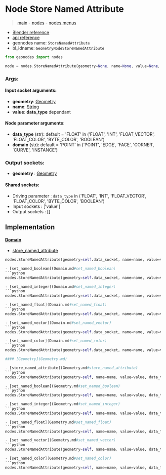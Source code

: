 # Node Store Named Attribute

> [main](../structure.md) - [nodes](nodes.md) - [nodes menus](nodes_menus.md)

- [Blender reference](https://docs.blender.org/manual/en/latest/modeling/geometry_nodes/attribute/store_named_attribute.html)
- [api reference](https://docs.blender.org/api/current/bpy.types.GeometryNodeStoreNamedAttribute.html)
- geonodes name: `StoreNamedAttribute`
- bl_idname: `GeometryNodeStoreNamedAttribute`

```python
from geonodes import nodes

node = nodes.StoreNamedAttribute(geometry=None, name=None, value=None, data_type='FLOAT', domain='POINT')
```

### Args:

#### Input socket arguments:

- **geometry**: [Geometry](Geometry.md)
- **name**: [String](String.md)
- **value**: **data_type** dependant

#### Node parameter arguments:

- **data_type** (str): default = 'FLOAT' in ('FLOAT', 'INT', 'FLOAT_VECTOR', 'FLOAT_COLOR', 'BYTE_COLOR', 'BOOLEAN')
- **domain** (str): default = 'POINT' in ('POINT', 'EDGE', 'FACE', 'CORNER', 'CURVE', 'INSTANCE')

### Output sockets:

- **geometry** : [Geometry](Geometry.md)

#### Shared sockets:

- Driving parameter : ``data_type`` in ('FLOAT', 'INT', 'FLOAT_VECTOR', 'FLOAT_COLOR', 'BYTE_COLOR', 'BOOLEAN')
- Input sockets  : ['value']
- Output sockets : []
## Implementation

#### [Domain](Domain.md)

 - [store_named_attribute](Domain.md#store_named_attribute)
  ```python
  nodes.StoreNamedAttribute(geometry=self.data_socket, name=name, value=value, data_type=data_type_, domain=self.domain  ```

 - [set_named_boolean](Domain.md#set_named_boolean)
  ```python
  nodes.StoreNamedAttribute(geometry=self.data_socket, name=name, value=value, data_type='BOOLEAN', domain=self.domain  ```

 - [set_named_integer](Domain.md#set_named_integer)
  ```python
  nodes.StoreNamedAttribute(geometry=self.data_socket, name=name, value=value, data_type='INT', domain=self.domain  ```

 - [set_named_float](Domain.md#set_named_float)
  ```python
  nodes.StoreNamedAttribute(geometry=self.data_socket, name=name, value=value, data_type='FLOAT', domain=self.domain  ```

 - [set_named_vector](Domain.md#set_named_vector)
  ```python
  nodes.StoreNamedAttribute(geometry=self.data_socket, name=name, value=value, data_type='FLOAT_VECTOR', domain=self.domain  ```

 - [set_named_color](Domain.md#set_named_color)
  ```python
  nodes.StoreNamedAttribute(geometry=self.data_socket, name=name, value=value, data_type='FLOAT_COLOR', domain=self.domain  ```

#### [Geometry](Geometry.md)

 - [store_named_attribute](Geometry.md#store_named_attribute)
  ```python
  nodes.StoreNamedAttribute(geometry=self, name=name, value=value, data_type=data_type_, domain=domain  ```

 - [set_named_boolean](Geometry.md#set_named_boolean)
  ```python
  nodes.StoreNamedAttribute(geometry=self, name=name, value=value, data_type='BOOLEAN', domain=domain  ```

 - [set_named_integer](Geometry.md#set_named_integer)
  ```python
  nodes.StoreNamedAttribute(geometry=self, name=name, value=value, data_type='INT', domain=domain  ```

 - [set_named_float](Geometry.md#set_named_float)
  ```python
  nodes.StoreNamedAttribute(geometry=self, name=name, value=value, data_type='FLOAT', domain=domain  ```

 - [set_named_vector](Geometry.md#set_named_vector)
  ```python
  nodes.StoreNamedAttribute(geometry=self, name=name, value=value, data_type='FLOAT_VECTOR', domain=domain  ```

 - [set_named_color](Geometry.md#set_named_color)
  ```python
  nodes.StoreNamedAttribute(geometry=self, name=name, value=value, data_type='FLOAT_COLOR', domain=domain  ```

